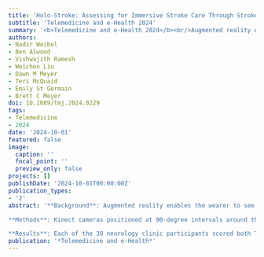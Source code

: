 ```yaml
---
title: 'Holo-Stroke: Assessing for Immersive Stroke Care Through Stroke Hologram Teleportation'
subtitle: 'Telemedicine and e-Health 2024'
summary: '<b>Telemedicine and e-Health 2024</b><br/>Augmented reality enables the wearer to see both their physical environment and virtual objects. Holograms could allow 3D video of providers to be transmitted to distant sites, allowing patients to interact with virtual providers as if they are in the same physical space. Our aim was to determine if Tele-Stroke augmented with Holo-Stroke, compared with Tele-Stroke alone, could improve satisfaction and perception of immersion for the patient.'
authors:
- Nadir Weibel
- Ben Alwood
- Vishwajith Ramesh
- Weichen Liu
- Dawn M Meyer
- Teri McQuaid
- Emily St Germain
- Brett C Meyer
doi: 10.1089/tmj.2024.0229
tags:
- Telemedicine
- 2024
date: '2024-10-01'
featured: false
image:
  caption: ''
  focal_point: ''
  preview_only: false
projects: []
publishDate: '2024-10-01T00:00:00Z'
publication_types:
- '2'
abstract: '**Background**: Augmented reality enables the wearer to see both their physical environment and virtual objects. Holograms could allow 3D video of providers to be transmitted to distant sites, allowing patients to interact with virtual providers as if they are in the same physical space. Our aim was to determine if Tele-Stroke augmented with Holo-Stroke, compared with Tele-Stroke alone, could improve satisfaction and perception of immersion for the patient. <br/><br/>

**Methods**: Kinect cameras positioned at 90-degree intervals around the hub practitioner were used. Cameras streamed real-time optical video to a unity point-cloud program where the data were stitched together in a 360-degree view. The resultant hologram was positioned in 3D space and was visible through the head-mounted display by the patient. Radiology images were shared in Tele-Stroke and via hologram. Likert satisfaction questions were administered. Wilcoxon signed-rank testing was used.<br/><br/>

**Results**: Each of the 30 neurology clinic participants scored both Tele-Stroke and Holo-Stroke. Out of these, 29 patients completed the assessments (1 failure owing to computer reboot). Average age was 52 years, with 53.3% of the patients being female, 70.0% being White, and 13.3% being Hispanic. Likert scale score median "Overall" was 32 Tele-Stroke versus 48 Holo-Stroke (p < 0.00001), "Immersion" was 5 versus 10 (p < 0.00001), "Beneficial Technique" was 6 versus 10 (p < 0.00001), and "Ability to See Images" was 5 versus 10 (p < 0.00001). Discussion: Holo-Stroke 3D holographic Tele-Stroke exams resulted in feasibility, satisfaction, and high perception of immersion for the patient. Patients were enthusiastic for the more immersive, personal discussion with their provider and a robust way to experience radiology images. Though further assessments are needed, Holo-Stroke can help the provider "be there, not just see there!"'
publication: '*Telemedicine and e-Health*'
---
```

